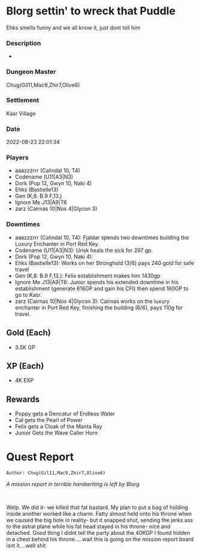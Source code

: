 # Blorg settin' to wreck that Puddle
Ehks smells funny and we all know it, just dont tell him
### Description
-
### Dungeon Master
Chug(Gil11,Mac9,Zhir7,Olive6)
### Settlement
Kasr Village
### Date
2022-08-23 22:01:34
### Players
* aaazzzrrr (Calindal 10, T4)
* Codename (U11|A3|N3)
* Dork (Pop 12, Gwyn 10, Naki 4)
* Ehks (Bastielle13)
* Gen (K,8. B.9 F,13.)
* Ignore Me J13|A9|T6
* zarz (Cairnas 10|Nox 4|Glycon 3)
### Downtimes
* aaazzzrrr (Calindal 10, T4): Fjaldar spends two downtimes building the Luxury Enchanter in Port Red Key.
* Codename (U11|A3|N3): Urisk heals the sick for 297 gp
* Dork (Pop 12, Gwyn 10, Naki 4): 
* Ehks (Bastielle13): Works on her Stronghold (3/6) pays 240 gold for safe travel
* Gen (K,8. B.9 F,13.): Felix establishment makes him 1430gp
* Ignore Me J13|A9|T6: Junior spends his extended downtime in his establishment (generate 616GP and gain his CFI) then spend 160GP to go to Kasr.
* zarz (Cairnas 10|Nox 4|Glycon 3): Cairnas works on the luxury enchanter in Port Red Key, finishing the building (6/6), pays 110g for travel.
## Gold (Each)
* 3.5K GP
## XP (Each)
* 4K EXP
## Rewards
* Poppy gets a Dencatur of Endless Water
* Cal gets the Pearl of Power
* Felix gets a Cloak of the Manta Ray
* Junior Gets the Wave Caller Horn
# Quest Report
`Author: Chug(Gil11,Mac9,Zhir7,Olive6)`


*A mission report in terrible handwriting is left by Blorg*

&nbsp;

Welp. We did it- we killed that fat bastard. My plan to put a bag of holding inside another worked like a charm. Fatty almost held onto his throne when we caused the big hole in reality- but it snapped shut, sending the jerks ass to the astral plane while his fat head stayed in his throne- nice and detached. Good thing I didnt tell the party about the 40KGP I found hidden in a chest behind his throne.....wait this is going on the mission report board isnt it....well shit